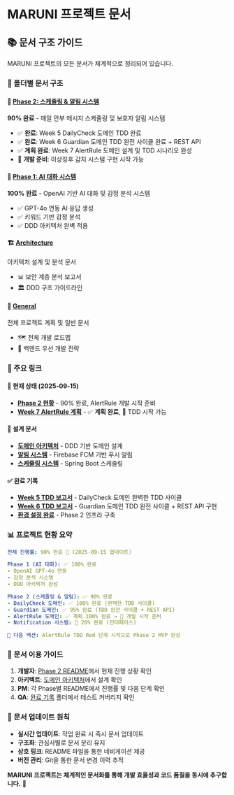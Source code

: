 # MARUNI 프로젝트 문서

## 📚 문서 구조 가이드

MARUNI 프로젝트의 모든 문서가 체계적으로 정리되어 있습니다.

### 📂 폴더별 문서 구조

#### 🚀 [Phase 2: 스케줄링 & 알림 시스템](./phase2/)
**90% 완료** - 매일 안부 메시지 스케줄링 및 보호자 알림 시스템
- ✅ **완료**: Week 5 DailyCheck 도메인 TDD 완료
- ✅ **완료**: Week 6 Guardian 도메인 TDD 완전 사이클 완료 + REST API
- ✅ **계획 완료**: Week 7 AlertRule 도메인 설계 및 TDD 시나리오 완성
- 🚀 **개발 준비**: 이상징후 감지 시스템 구현 시작 가능

#### 🤖 [Phase 1: AI 대화 시스템](./phase1/)
**100% 완료** - OpenAI 기반 AI 대화 및 감정 분석 시스템
- ✅ GPT-4o 연동 AI 응답 생성
- ✅ 키워드 기반 감정 분석
- ✅ DDD 아키텍처 완벽 적용

#### 🏗️ [Architecture](./architecture/)
아키텍처 설계 및 분석 문서
- 📊 보안 계층 분석 보고서
- 🏛️ DDD 구조 가이드라인

#### 📝 [General](./general/)
전체 프로젝트 계획 및 일반 문서
- 🗺️ 전체 개발 로드맵
- 🔧 백엔드 우선 개발 전략

### 🔗 주요 링크

#### 🎯 현재 상태 (2025-09-15)
- **[Phase 2 현황](./phase2/README.md)** - 90% 완료, AlertRule 개발 시작 준비
- **[Week 7 AlertRule 계획](./phase2/planning/week7-alertrule.md)** - ✅ **계획 완료**, 🚀 TDD 시작 가능

#### 📖 설계 문서
- **[도메인 아키텍처](./phase2/implementation/domain-architecture.md)** - DDD 기반 도메인 설계
- **[알림 시스템](./phase2/implementation/notification-system.md)** - Firebase FCM 기반 푸시 알림
- **[스케줄링 시스템](./phase2/implementation/scheduling-system.md)** - Spring Boot 스케줄링

#### ✅ 완료 기록
- **[Week 5 TDD 보고서](./phase2/completed/week5-tdd-report.md)** - DailyCheck 도메인 완벽한 TDD 사이클
- **[Week 6 TDD 보고서](./phase2/completed/week6-guardian-report.md)** - Guardian 도메인 TDD 완전 사이클 + REST API 구현
- **[환경 설정 완료](./phase2/completed/environment-setup.md)** - Phase 2 인프라 구축

### 📊 프로젝트 현황 요약

```yaml
전체 진행률: 90% 완료 🚀 (2025-09-15 업데이트)

Phase 1 (AI 대화): ✅ 100% 완료
- OpenAI GPT-4o 연동
- 감정 분석 시스템
- DDD 아키텍처 완성

Phase 2 (스케줄링 & 알림): ✅ 90% 완료
- DailyCheck 도메인: ✅ 100% 완료 (완벽한 TDD 사이클)
- Guardian 도메인: ✅ 95% 완료 (TDD 완전 사이클 + REST API)
- AlertRule 도메인: ✅ 계획 100% 완료 → 🚀 개발 시작 준비
- Notification 시스템: 🔄 20% 완료 (인터페이스)

🎯 다음 액션: AlertRule TDD Red 단계 시작으로 Phase 2 MVP 완성
```

### 🔧 문서 이용 가이드

1. **개발자**: [Phase 2 README](./phase2/README.md)에서 현재 진행 상황 확인
2. **아키텍트**: [도메인 아키텍처](./phase2/implementation/domain-architecture.md)에서 설계 확인
3. **PM**: 각 Phase별 README에서 진행률 및 다음 단계 확인
4. **QA**: [완료 기록](./phase2/completed/) 폴더에서 테스트 커버리지 확인

### 📝 문서 업데이트 원칙

- **실시간 업데이트**: 작업 완료 시 즉시 문서 업데이트
- **구조화**: 관심사별로 문서 분리 유지
- **상호 링크**: README 파일을 통한 네비게이션 제공
- **버전 관리**: Git을 통한 문서 변경 이력 추적

**MARUNI 프로젝트는 체계적인 문서화를 통해 개발 효율성과 코드 품질을 동시에 추구합니다.** 🚀